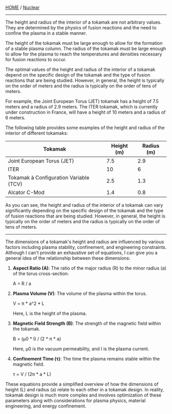 [HOME](/README.md) / [Nuclear](/assets/docs/nuclear/readme.md)    

------------------------     

The height and radius of the interior of a tokamak are not arbitrary values. They are determined by the physics of fusion reactions and the need to confine the plasma in a stable manner.

The height of the tokamak must be large enough to allow for the formation of a stable plasma column. The radius of the tokamak must be large enough to allow for the plasma to reach the temperatures and densities necessary for fusion reactions to occur.

The optimal values of the height and radius of the interior of a tokamak depend on the specific design of the tokamak and the type of fusion reactions that are being studied. However, in general, the height is typically on the order of meters and the radius is typically on the order of tens of meters.

For example, the Joint European Torus (JET) tokamak has a height of 7.5 meters and a radius of 2.9 meters. The ITER tokamak, which is currently under construction in France, will have a height of 10 meters and a radius of 6 meters.

The following table provides some examples of the height and radius of the interior of different tokamaks:

| Tokamak | Height (m) | Radius (m) |
|---|---|---|
| Joint European Torus (JET) | 7.5 | 2.9 |
| ITER | 10 | 6 |
| Tokamak à Configuration Variable (TCV) | 2.5 | 1.3 |
| Alcator C-Mod | 1.4 | 0.8 |

As you can see, the height and radius of the interior of a tokamak can vary significantly depending on the specific design of the tokamak and the type of fusion reactions that are being studied. However, in general, the height is typically on the order of meters and the radius is typically on the order of tens of meters.

------------------------     

The dimensions of a tokamak's height and radius are influenced by various factors including plasma stability, confinement, and engineering constraints. Although I can't provide an exhaustive set of equations, I can give you a general idea of the relationship between these dimensions:

1. **Aspect Ratio (A)**: The ratio of the major radius (R) to the minor radius (a) of the torus cross-section.

   A = R / a

2. **Plasma Volume (V)**: The volume of the plasma within the torus.

   V = π * a^2 * L

   Here, L is the height of the plasma.

3. **Magnetic Field Strength (B)**: The strength of the magnetic field within the tokamak.

   B = (μ0 * I) / (2 * π * a)

   Here, μ0 is the vacuum permeability, and I is the plasma current.

4. **Confinement Time (τ)**: The time the plasma remains stable within the magnetic field.

   τ = V / (2π * a * L)

These equations provide a simplified overview of how the dimensions of height (L) and radius (a) relate to each other in a tokamak design. In reality, tokamak design is much more complex and involves optimization of these parameters along with considerations for plasma physics, material engineering, and energy confinement.
